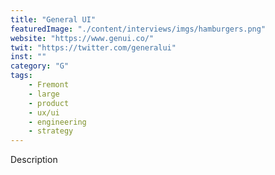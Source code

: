 ```yaml
---
title: "General UI"
featuredImage: "./content/interviews/imgs/hamburgers.png"
website: "https://www.genui.co/"
twit: "https://twitter.com/generalui"
inst: ""
category: "G"
tags:
    - Fremont
    - large
    - product
    - ux/ui
    - engineering
    - strategy
---
```


Description
